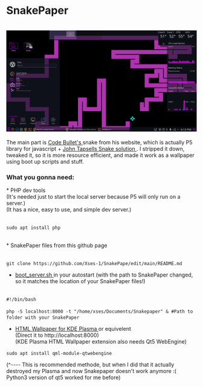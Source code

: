 # SnakePaper
<br>
<img src="https://github.com/Xses-1/SnakePaper/blob/master/Peek%202021-12-05%2018-13.gif"> </img>
<br>
<br>
The main part is <a href="https://github.com/Code-Bullet"> Code Bullet's </a> snake from his website, which is actually P5 library for javascript + <a href="https://johnflux.com/2015/05/02/nokia-6110-part-3-algorithms/"> John Tapsells Snake solution </a>. I stripped it down, tweaked it, so it is more resource efficient, and made it work as a wallpaper using boot up scripts and stuff.<br>

<h3> What you gonna need: </h3>
* PHP dev tools<br>
  (It's needed just to start the local server because P5 will only run on a server.)<br>
  (It has a nice, easy to use, and simple dev server.)<br>
  <br>
  
  ```
  sudo apt install php
  ```
  
  <br>
* SnakePaper files from this github page<br>
<br>

```
git clone https://github.com/Xses-1/SnakePape/edit/main/README.md
```

* <a href="https://github.com/Xses-1/SnakePape/blob/main/boot_server.sh"> boot_server.sh </a> in your autostart (with the path to SnakePaper changed, so it matches the location of your SnakePaper files!)<br><br>

```
#!/bin/bash

php -S localhost:8000 -t "/home/xses/Documents/Snakepaper" & #Path to folder with your SnakePaper
```

* <a href="https://store.kde.org/p/1324580/"> HTML Wallpaper for KDE Plasma </a> or equivelent<br>
  (Direct it to http://localhost:8000)<br>
  (KDE Plasma HTML Wallpaper extension also needs Qt5 WebEngine)

```
sudo apt install qml-module-qtwebengine
```
(^---- This is recommended methode, but when I did that it actually destroyed my Plasma and now Snakepaper doesn't work anymore :( Python3 version of qt5 worked for me before)
